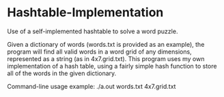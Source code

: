 # Hashtable-Implementation
Use of a self-implemented hashtable to solve a word puzzle.

Given a dictionary of words (words.txt is provided as an example), the program will find all valid words in a word grid of any dimensions, represented as a string (as in 4x7.grid.txt). This program uses my own implementation of a hash table, using a fairly simple hash function to store all of the words in the given dictionary.

Command-line usage example: ./a.out words.txt 4x7.grid.txt
